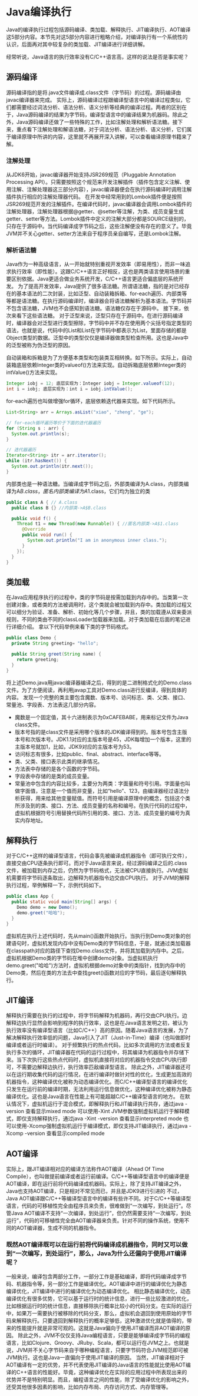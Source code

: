 # Java编译执行
Java的编译执行过程包括源码编译、类加载、解释执行、JIT编译执行、AOT编译这5部分内容。本节先对这5部分内容进行粗略介绍，对编译执行有一个系统性的认识，后面再对其中较复杂的类加载、JIT编译进行详细讲解。

经常听说，Java语言的执行效率没有C/C++语言高，这样的说法是否是事实呢？
## 源码编译
源码编译指的是将.java文件编译成.class文件（字节码）的过程。源码编译由javac编译器来完成。
实际上，源码编译过程跟编译型语言中的编译过程类似，它们都需要经过词法分析、语法分析、语义分析等经典的编译过程。两者的区别在于，Java源码编译的结果为字节码，编译型语言中的编译结果为机器码。除此之外，Java源码编译还做了一些特殊的工作，比如注解处理和解析语法糖。接下来，重点看下注解处理和解语法糖，对于词法分析、语法分析、语义分析，它们属于编译原理中所讲的内容，这里就不再展开深入讲解，可以查看编译原理书籍来了解。
### 注解处理
从JDK6开始，javac编译器开始支持JSR269规范（Pluggable Annotation Processing API）。只需要按照这个规范来开发注解插件（插件包含定义注解、使用注解、注解处理器这三部分内容），javac编译器便会在执行源码编译时调用注解插件执行相应的注解处理器代码。
在开发中经常用到的Lombok插件便是按照JSR269规范开发的注解插件。在编译代码时，javac编译器会调用Lombok插件的注解处理器，注解处理器根据@getter、@setter等注解，为类、成员变量生成getter、setter等方法。Lombok插件中定义的注解大部分都是SOURCE级别的，只存在于源码中。当代码编译成字节码之后，这些注解便没有存在的意义了。毕竟JVM并不关心getter、setter方法来自于程序员亲自编写，还是Lombok注解。
### 解析语法糖
Java作为一种高级语言，从一开始就特别重视开发效率（即易用性），而非一味追求执行效率（即性能）。这跟C/C++语言正好相反，这也是两类语言使用场景的重要区别依据。Java更适合做业务系统开发，C/C++语言更适合偏底层的系统开发。
为了提高开发效率，Java提供了很多语法糖。所谓语法糖，指的是对已经存在的基本语法的二次封装，比如泛型、自动装箱拆箱、for-each遍历、内部类等等都是语法糖。在执行源码编译时，编译器会将语法糖解析为基本语法。字节码并不包含语法糖，JVM也不会感知到语法糖。语法糖仅存在于源码中。
接下来，依次来看下这些语法糖。
对于泛型来说，泛型只存在于源码中。在进行源码编译时，编译器会对泛型进行类型擦除，字节码中并不存在使用两个尖括号指定类型的语法，也就是说，代码中的List<Integer>和List<String>在字节码中都表示为List，里面存储的都是Object类型的数据。泛型中的类型仅仅是编译器做类型检查所用。这也是Java中的泛型被称为伪泛型的原因。

自动装箱和拆箱是为了方便基本类型和包装类互相转换。如下所示。实际上，自动装箱底层依赖Integer类的valueof()方法来实现。自动拆箱底层依赖Integer类的intValue()方法来实现。
~~~java
Integer iobj = 12; 底层实现为：Integer iobj = Integer.valueof(12);
int i = iobj; 底层实现为：int i = iobj.intValue();
~~~

for-each遍历也叫做增强for循环，底层依赖迭代器来实现。如下代码所示。
~~~java
List<String> arr = Arrays.asList("xiao", "zheng", "ge");

// for-each循环遍历等价于下面的迭代器遍历
for (String s : arr) {
  System.out.println(s);
}

// 迭代器遍历
Iterator<String> itr = arr.iterator();
while (itr.hasNext()) {
  System.out.println(itr.next());
}
~~~

内部类也是一种语法糖。当编译成字节码之后，外部类编译为A.class，内部类编译为A$B.class，匿名内部类编译为A$1.class，它们均为独立的类
~~~java
public class A { // A.class
  public class B {} //内部类->A$B.class

  public void f() {
    Thread t1 = new Thread(new Runnable() { //匿名内部类->A$1.class
      @Override
      public void run() {
        System.out.println("I am in anonymous inner class.");
      }
    });
  }
}
~~~

## 类加载
在Java应用程序执行的过程中，类的字节码是按需加载到内存中的。当类第一次创建对象，或者类的方法被调用时，这个类就会被加载到内存中。类加载的过程又可以细分为验证、准备、解析、初始化等几个步骤，并且，类的加载遵从双亲委派规则，不同的类由不同的classLoader加载器来加载。对于类加载在后面的笔记进行详细介绍。
拿以下代码举例来看下类的字节码格式。
~~~java
public class Demo {
  private String greeting= "hello";

  public String greet(String name) {
    return greeting;
  }
}
~~~

将上述Demo.java用javac编译器编译之后，得到的是二进制格式化的Demo.class文件。为了方便阅读，再利用javap工具对Demo.class进行反编译，得到具体的内容。
发现一个完整的类主要包含魔数、版本号、访问标志、类、父类、接口、常量池、字段表、方法表这几部分内容。
- 魔数是一个固定值，其十六进制表示为0xCAFEBABE，用来标记文件为Java class文件。
- 版本号指的是class文件是采用哪个版本的JDK编译得到的。版本号包含主版本号和次版本号。JDK1.1对应的主版本号是45，JDK每增加一个版本，这里的主版本号就加1，比如，JDK9对应的主版本号为53。
- 访问标志有很多，比如public、final、abstract、interface等等。
- 类、父类、接口表示此类的继承情况。
- 方法表中存储的是各个函数的字节码。
- 字段表中存储的是类的成员变量。
- 常量池中包含的内容比较多，主要分为两类：字面量和符号引用。字面量也叫做字面值，注意是一个值而非变量，比如“hello”、123，由编译器经过语法分析获得，用来给其他变量赋值。而符号引用是编译原理中的概念，包括这个类所涉及到的类、接口、方法、成员变量的名称和编号。在执行代码的过程中，虚拟机根据符号引用替换代码所引用的类、接口、方法、成员变量的编号为真实内存地址。

## 解释执行
对于C/C++这样的编译型语言，代码会事先被编译成机器指令（即可执行文件），直接交由CPU逐条执行即可。而对于Java语言来说，经过源码编译之后的.class文件，被加载到内存之后，仍然为字节码格式，无法被CPU直接执行。JVM虚拟机需要将字节码逐条取出，边解释为机器指令边交由CPU执行。
对于JVM的解释执行过程，举例解释一下，示例代码如下。
~~~java
public class App {
  public static void main(String[] args) {
    Demo demo = new Demo();
    demo.greet("哈哈");
  }
}
~~~

虚拟机在执行上述代码时，先从main()函数开始执行。当执行到Demo类对象的创建语句时，虚拟机发现内存中没有Demo类的字节码信息，于是，就通过类加载器在classpath对应的路径下查找Demo.class文件，并将其加载到内存中。之后，虚拟机根据Demo类的字节码在堆中创建demo对象。当虚拟机执行demo.greet("哈哈")方法时，虚拟机根据demo对象中的类指针，找到内存中的Demo类，然后在类的方法去中查找greet()函数对应的字节码，最后逐句解释执行。

## JIT编译
解释执行需要在执行的过程中，将字节码解释为机器码，再行交由CPU执行。边解释边执行显然会影响到程序的执行效率，这也是在Java语言发明之初，被认为执行效率没有编译型语言（比如C/C++）高的原因。随着Java语言的发展，为了解决解释执行效率低的问题，Java引入了JIT（Just-in-Time）编译（也叫做即时编译或者运行时编译）。
对于频繁执行的热点代码，比如多次调用的方法或者反复执行多次的循环，JIT编译器在代码的运行过程中，将其编译为机器指令并存储下来。当下次执行这些热点代码时，虚拟机直接将对应的机器指令交由CPU执行即可，不需要边解释边执行，执行效率匹敌编译型语言。
除此之外，JIT编译器还可以在运行期收集代码的运行情况，在进行编译时做针对性的优化，生成更加高效的机器指令，这种编译优化被称为动态编译优化。而C/C++编译型语言的编译优化只发生在运行前的编译时期，无法利用运行信息做优化，这种编译优化被称为静态编译优化。这也是Java语言在性能上有可能超越C/C++编译型语言的地方。
在默认情况下，虚拟机运行于混合模式，即解释执行和JIT编译执行共存，通过java -version 查看显示mixed mode
可以使用-Xint JVM参数强制虚拟机运行于解释模式，即仅支持解释执行，通过java -Xint -version 查看显示interpreted mode
也可以使用-Xcomp强制虚拟机运行于编译模式，即仅支持JIT编译执行，通过java -Xcomp -version 查看显示compiled mode

## AOT编译
实际上，跟JIT编译相对应的编译方法称作AOT编译（Ahead Of Time Compile），也叫做提前编译或者运行前编译。C/C++等编译型语言中的编译便是AOT编译，即在运行前将代码编译成机器码。实际上，除了支持JIT编译之外，Java也支持AOT编译，只是相对不常见而已，并且是JDK9进行引进的
不过，Java AOT编译跟C/C++等编译型语言中的编译有些许不同。对于C/C++等编译型语言，代码的可移植性完全由程序员来负责，很难做到“一次编写，到处运行”。尽管Java AOT编译不支持“一次编译，到处运行”，但仍然需要支持“一次编写，到处运行”，代码的可移植性完全由AOT编译器来负责。针对不同的操作系统，使用不同的AOT编译器，生成不同的机器指令。

### 既然AOT编译既可以在运行前将代码编译成机器指令，同时又可以做到“一次编写，到处运行”，那么，Java为什么还偏向于使用JIT编译呢？
一般来说，编译包含两部分工作，一部分工作是基础编译，即将代码编译成字节码、机器指令等，另一部分工作是编译优化。AOT编译中进行的编译优化为静态编译优化，JIT编译中进行的编译优化为动态编译优化。
相比静态编译优化，动态编译优化有很多优势，它可以基于运行时的统计信息，进行一些比较激进的优化，比如根据运行时的统计信息，直接移除执行概率比较小的代码分支。在实际的运行中，如果万一需要执行被移除的代码分支，那么，虚拟机会退回到使用原始的字节码来解释执行。只要退回到解释执行的概率足够低，这种激进优化就是值得的，带来的性能提升就是非常可观的。这就是Java偏向于使用JIT编译而非AOT编译的原因。
除此之外，JVM不仅仅支持Java编程语言，只要是能够编译成字节码的编程语言，比如Clojure、Groovy、JRuby、Scala，都可以运行在JVM之上。也就是说，JVM并不关心字节码来自于哪种编程语言，只要字节码符合JVM规范即可被JVM执行。这也是Java一直偏向于使用JIT编译的原因。
当然，JIT编译相对于AOT编译有一定的优势，并不代表使用JIT编译的Java语言的性能就比使用AOT编译的C++语言的性能好。毕竟，这种编译优化在实际的应用过程中所表现出来的优势并不是特别明显。而且，编程语言之间的性能，除了受编译优化的影响之外，还受其他很多因素的影响，比如内存布局、内存访问方式、内存管理等。



